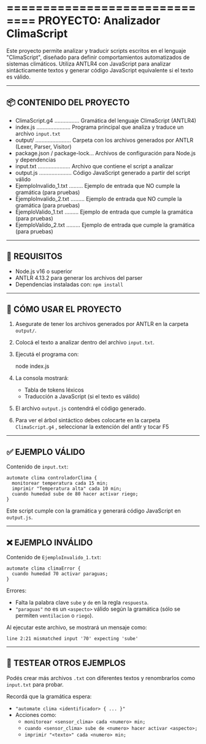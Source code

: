 ==============================
PROYECTO: Analizador ClimaScript
==============================

Este proyecto permite analizar y traducir scripts escritos en el lenguaje "ClimaScript", diseñado para definir comportamientos automatizados de sistemas climáticos. Utiliza ANTLR4 con JavaScript para analizar sintácticamente textos y generar código JavaScript equivalente si el texto es válido.

------------------------------
📦 CONTENIDO DEL PROYECTO
------------------------------

- ClimaScript.g4 ................ Gramática del lenguaje ClimaScript (ANTLR4)
- index.js ...................... Programa principal que analiza y traduce un archivo `input.txt`
- output/ ....................... Carpeta con los archivos generados por ANTLR (Lexer, Parser, Visitor)
- package.json / package-lock... Archivos de configuración para Node.js y dependencias
- input.txt ..................... Archivo que contiene el script a analizar
- output.js ..................... Código JavaScript generado a partir del script válido
- EjemploInvalido_1.txt ......... Ejemplo de entrada que NO cumple la gramática (para pruebas)
- EjemploInvalido_2.txt ......... Ejemplo de entrada que NO cumple la gramática (para pruebas)
- EjemploValido_1.txt ......... Ejemplo de entrada que cumple la gramática (para pruebas)
- EjemploValido_2.txt ......... Ejemplo de entrada que cumple la gramática (para pruebas)

------------------------------
🧰 REQUISITOS
------------------------------

- Node.js v16 o superior
- ANTLR 4.13.2 para generar los archivos del parser
- Dependencias instaladas con: `npm install`

------------------------------
🚀 CÓMO USAR EL PROYECTO
------------------------------

1. Asegurate de tener los archivos generados por ANTLR en la carpeta `output/`.

2. Colocá el texto a analizar dentro del archivo `input.txt`.

3. Ejecutá el programa con:

    node index.js

4. La consola mostrará:
   - Tabla de tokens léxicos
   - Traducción a JavaScript (si el texto es válido)

5. El archivo `output.js` contendrá el código generado.

6. Para ver el árbol sintáctico debes colocarte en la carpeta `ClimaScript.g4` , seleccionar la extención del antlr y tocar F5
------------------------------
✅ EJEMPLO VÁLIDO
------------------------------

Contenido de `input.txt`:

    automate clima controladorClima {
      monitorear temperatura cada 15 min;
      imprimir "Temperatura alta" cada 10 min;
      cuando humedad sube de 80 hacer activar riego;
    }

Este script cumple con la gramática y generará código JavaScript en `output.js`.

------------------------------
❌ EJEMPLO INVÁLIDO
------------------------------

Contenido de `EjemploInvalido_1.txt`:

    automate clima climaError {
      cuando humedad 70 activar paraguas;
    }

Errores:
- Falta la palabra clave `sube` y `de` en la regla `respuesta`.
- `"paraguas"` no es un `<aspecto>` válido según la gramática (sólo se permiten `ventilacion` o `riego`).

Al ejecutar este archivo, se mostrará un mensaje como:

    line 2:21 mismatched input '70' expecting 'sube'

------------------------------
🧪 TESTEAR OTROS EJEMPLOS
------------------------------

Podés crear más archivos `.txt` con diferentes textos y renombrarlos como `input.txt` para probar.

Recordá que la gramática espera:

- `"automate clima <identificador> { ... }"`
- Acciones como:
    - `monitorear <sensor_clima> cada <numero> min;`
    - `cuando <sensor_clima> sube de <numero> hacer activar <aspecto>;`
    - `imprimir "<texto>" cada <numero> min;`

